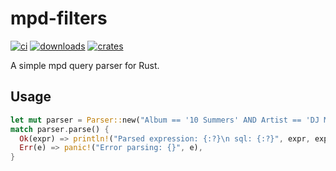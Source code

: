 # mpd-filters

[![ci](https://github.com/tsirysndr/mpd-filters/actions/workflows/ci.yml/badge.svg)](https://github.com/tsirysndr/mpd-filters/actions/workflows/ci.yml)
[![downloads](https://img.shields.io/crates/dr/mpd-filters)](https://crates.io/crates/mpd-filters)
[![crates](https://img.shields.io/crates/v/mpd-filters.svg)](https://crates.io/crates/mpd-filters)

A simple mpd query parser for Rust.

## Usage

```rust
let mut parser = Parser::new("Album == '10 Summers' AND Artist == 'DJ Mustard'");
match parser.parse() {
  Ok(expr) => println!("Parsed expression: {:?}\n sql: {:?}", expr, expr.to_sql(SqlOptions::default())),
  Err(e) => panic!("Error parsing: {}", e),
}
```


